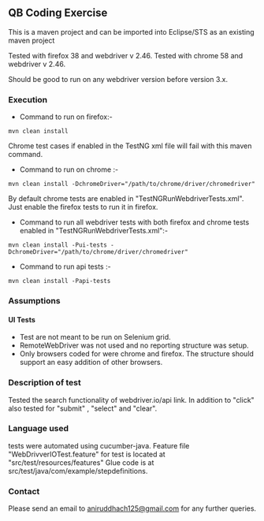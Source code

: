 ## QB Coding Exercise

This is a maven project and can be imported into Eclipse/STS as an existing maven project

Tested with firefox 38 and webdriver v 2.46.
Tested with chrome 58 and webdriver v 2.46.

Should be good to run on any webdriver version before version 3.x.

### Execution

- Command to run on firefox:- 
``` 
mvn clean install 
```
Chrome test cases if enabled in the TestNG xml file will fail with this maven command.

- Command to run on chrome :- 

```
mvn clean install -DchromeDriver="/path/to/chrome/driver/chromedriver"
```

By default chrome tests are enabled in "TestNGRunWebdriverTests.xml".
Just enable the firefox tests to run it in firefox.

- Command to run all webdriver tests with both firefox and chrome tests enabled in "TestNGRunWebdriverTests.xml":-
```
mvn clean install -Pui-tests -DchromeDriver="/path/to/chrome/driver/chromedriver"
```

- Command to run api tests :- 
```
mvn clean install -Papi-tests
```

### Assumptions
 #### UI Tests
 - Test are not meant to be run on Selenium grid.
 - RemoteWebDriver was not used and no reporting structure was setup.
 - Only browsers coded for were chrome and firefox. The structure should support an easy addition of other browsers.
 

### Description of test
Tested the search functionality of webdriver.io/api link. In addition to "click" also tested for "submit" , "select" and "clear".

### Language used
tests were automated using cucumber-java.
Feature file "WebDrivverIOTest.feature" for test is located at "src/test/resources/features"
Glue code is at src/test/java/com/example/stepdefinitions.

### Contact
Please send an email to aniruddhach125@gmail.com for any further queries.
